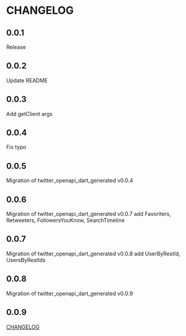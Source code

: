 # CHANGELOG

## 0.0.1

Release

## 0.0.2

Update README

## 0.0.3

Add getClient args

## 0.0.4

Fix typo

## 0.0.5

Migration of twitter_openapi_dart_generated v0.0.4

## 0.0.6

Migration of twitter_openapi_dart_generated v0.0.7
add Favoriters, Retweeters, FollowersYouKnow, SearchTimeline

## 0.0.7

Migration of twitter_openapi_dart_generated v0.0.8
add UserByRestId, UsersByRestIds

## 0.0.8

Migration of twitter_openapi_dart_generated v0.0.9

## 0.0.9

[CHANGELOG](https://github.com/fa0311/twitter_openapi_dart/pull/47)